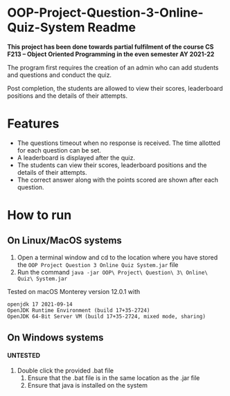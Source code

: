 # OOP-Project-Question-3-Online-Quiz-System Readme

**This project has been done towards partial fulfilment of the course CS F213 – Object Oriented Programming in the even semester AY 2021-22**

The program first requires the creation of an admin who can add students and questions and conduct the quiz.

Post completion, the students are allowed to view their scores, leaderboard positions and the details of their attempts.

# Features

- The questions timeout when no response is received. The time allotted for each question can be set.
- A leaderboard is displayed after the quiz.
- The students can view their scores, leaderboard positions and the details of their attempts.
- The correct answer along with the points scored are shown after each question.

# How to run

## On Linux/MacOS systems

1. Open a terminal window and cd to the location where you have stored the `OOP Project Question 3 Online Quiz System.jar` file
2. Run the command `java -jar OOP\ Project\ Question\ 3\ Online\ Quiz\ System.jar`

Tested on macOS Monterey version 12.0.1 with
```other
openjdk 17 2021-09-14
OpenJDK Runtime Environment (build 17+35-2724)
OpenJDK 64-Bit Server VM (build 17+35-2724, mixed mode, sharing)
```

## On Windows systems

#### **UNTESTED**

1. Double click the provided .bat file
    1. Ensure that the .bat file is in the same location as the .jar file
    2. Ensure that java is installed on the system

